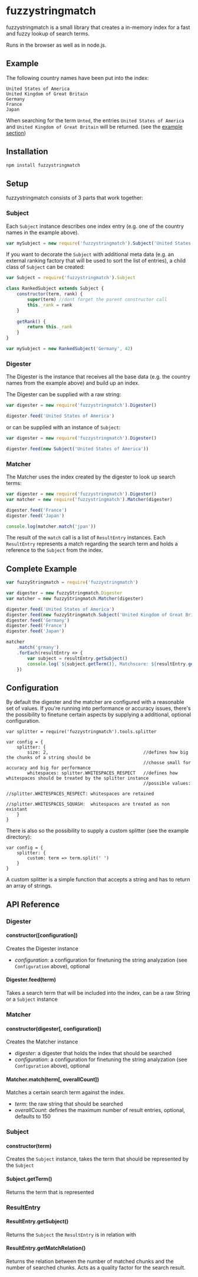 # fuzzystringmatch
fuzzystringmatch is a small library that creates a in-memory index for a fast and fuzzy lookup of search terms.

Runs in the browser as well as in node.js.

## Example
The following country names have been put into the index:
````
United States of America
United Kingdom of Great Britain
Germany
France
Japan
````

When searching for the term `Unted`, the entries `United States of America` and `United Kingdom of Great Britain` will be returned.
(see the [example section](https://github.com/cookiefactory/fuzzystringmatch/tree/master/example))

## Installation
````bash
npm install fuzzystringmatch
````

## Setup
fuzzystringmatch consists of 3 parts that work together:

### Subject
Each `Subject` instance describes one index entry (e.g. one of the country names in the example above).
````javascript
var mySubject = new require('fuzzystringmatch').Subject('United States of America')
````

If you want to decorate the `Subject` with additional meta data (e.g. an external ranking factory that will be used to sort the list of entries),
a child class of `Subject` can be created:

````javascript
var Subject = require('fuzzystringmatch').Subject

class RankedSubject extends Subject {
    constructor(term, rank) {
        super(term) //dont forget the parent constructor call
        this._rank = rank
    }
    
    getRank() {
        return this._rank
    }
}

var mySubject = new RankedSubject('Germany', 42)
````

### Digester
The Digester is the instance that receives all the base data (e.g. the country names from the example above) and build up an index.

The Digester can be supplied with a raw string:
````javascript
var digester = new require('fuzzystringmatch').Digester()

digester.feed('United States of America')
````
or can be supplied with an instance of `Subject`:
````javascript
var digester = new require('fuzzystringmatch').Digester()

digester.feed(new Subject('United States of America'))
````

### Matcher
The Matcher uses the index created by the digester to look up search terms:
````javascript
var digester = new require('fuzzystringmatch').Digester()
var matcher = new require('fuzzystringmatch').Matcher(digester)

digester.feed('France')
digester.feed('Japan')

console.log(matcher.match('jpan'))
````

The result of the `match` call is a list of `ResultEntry` instances.
Each `ResultEntry` represents a match regarding the search term and holds a reference to the `Subject` from the index.

## Complete Example
````javascript
var fuzzyStringmatch = require('fuzzystringmatch')

var digester = new fuzzyStringmatch.Digester
var matcher = new fuzzyStringmatch.Matcher(digester)

digester.feed('United States of America')
digester.feed(new fuzzyStringmatch.Subject('United Kingdom of Great Britain'))
digester.feed('Germany')
digester.feed('France')
digester.feed('Japan')

matcher
    .match('grmany')
    .forEach(resultEntry => {
        var subject = resultEntry.getSubject()
        console.log(`${subject.getTerm()}, Matchscore: ${resultEntry.getMatchRelation()}`)
    })

````

## Configuration

By default the digester and the matcher are configured with a reasonable set of values.
If you're running into performance or accuracy issues, there's the possibility to finetune certain aspects 
by supplying a additional, optional configuration.

````
var splitter = require('fuzzystringmatch').tools.splitter

var config = {
    splitter: {
        size: 2,                                    //defines how big the chunks of a string should be
                                                    //chosse small for accuracy and big for performance
        whitespaces: splitter.WHITESPACES_RESPECT   //defines how whitespaces should be treated by the splitter instance
                                                    //possible values:
                                                    //splitter.WHITESPACES_RESPECT: whitespaces are retained
                                                    //splitter.WHITESPACES_SQUASH:  whitespaces are treated as non existant
    }
}
````

There is also so the possibility to supply a custom splitter (see the example directory):
````
var config = {
    splitter: {
        custom: term => term.split(' ')
    }
}
````
A custom splitter is a simple function that accepts a string and has to return an array of strings.

## API Reference

### Digester

#### constructor([configuration])
Creates the Digester instance
* *configuration*: a configuration for finetuning the string analyzation (see `Configuration` above), optional

#### Digester.feed(term)
Takes a search term that will be included into the index, can be a raw String or a `Subject` instance

### Matcher

#### constructor(digester[, configuration])
Creates the Matcher instance
* *digester*: a digester that holds the index that should be searched
* *configuration*: a configuration for finetuning the string analyzation (see `Configuration` above), optional

#### Matcher.match(term[, overallCount])
Matches a certain search term against the index.
* *term*: the raw string that should be searched
* *overallCount*: defines the maximum number of result entries, optional, defaults to 150

### Subject

#### constructor(term)
Creates the `Subject` instance, takes the term that should be represented by the `Subject`

#### Subject.getTerm()
Returns the term that is represented

### ResultEntry

#### ResultEntry.getSubject()
Returns the `Subject` the `ResultEntry` is in relation with

#### ResultEntry.getMatchRelation()
Returns the relation between the number of matched chunks and the number of searched chunks.
Acts as a quality factor for the search result.
